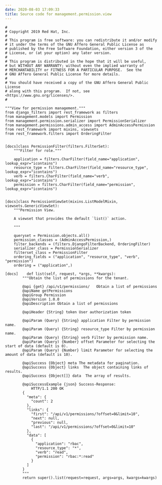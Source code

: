 ```yaml
---
date: 2020-08-03 17:09:33
title: Source code for management.permission.view
---
```


    #
    # Copyright 2019 Red Hat, Inc.
    #
    # This program is free software: you can redistribute it and/or modify
    # it under the terms of the GNU Affero General Public License as
    # published by the Free Software Foundation, either version 3 of the
    # License, or (at your option) any later version.
    #
    # This program is distributed in the hope that it will be useful,
    # but WITHOUT ANY WARRANTY; without even the implied warranty of
    # MERCHANTABILITY or FITNESS FOR A PARTICULAR PURPOSE.  See the
    # GNU Affero General Public License for more details.
    #
    # You should have received a copy of the GNU Affero General Public License
    # along with this program.  If not, see <https://www.gnu.org/licenses/>.
    #
    
    """View for permission management."""
    from django_filters import rest_framework as filters
    from management.models import Permission
    from management.permission.serializer import PermissionSerializer
    from management.permissions.admin_access import AdminAccessPermission
    from rest_framework import mixins, viewsets
    from rest_framework.filters import OrderingFilter
    
    
    [docs]class PermissionFilter(filters.FilterSet):
        """Filter for role."""
    
        application = filters.CharFilter(field_name="application", lookup_expr="icontains")
        resource_type = filters.CharFilter(field_name="resource_type", lookup_expr="icontains")
        verb = filters.CharFilter(field_name="verb", lookup_expr="icontains")
        permission = filters.CharFilter(field_name="permission", lookup_expr="icontains")
    
    
    [docs]class PermissionViewSet(mixins.ListModelMixin, viewsets.GenericViewSet):
        """Permission View.
    
        A viewset that provides the default `list()` action.
    
        """
    
        queryset = Permission.objects.all()
        permission_classes = (AdminAccessPermission,)
        filter_backends = (filters.DjangoFilterBackend, OrderingFilter)
        serializer_class = PermissionSerializer
        filterset_class = PermissionFilter
        ordering_fields = ("application", "resource_type", "verb", "permission")
        ordering = ("application",)
    
    [docs]    def list(self, request, *args, **kwargs):
            """Obtain the list of permissions for the tenant.
    
            @api {get} /api/v1/permissions/   Obtain a list of permissions
            @apiName getPermissions
            @apiGroup Permission
            @apiVersion 1.0.0
            @apiDescription Obtain a list of permissions
    
            @apiHeader {String} token User authorization token
    
            @apiParam (Query) {String} application Filter by permission name.
            @apiParam (Query) {String} resource_type Filter by permission name.
            @apiParam (Query) {String} verb Filter by permission name.
            @apiParam (Query) {Number} offset Parameter for selecting the start of data (default is 0).
            @apiParam (Query) {Number} limit Parameter for selecting the amount of data (default is 10).
    
            @apiSuccess {Object} meta The metadata for pagination.
            @apiSuccess {Object} links  The object containing links of results.
            @apiSuccess {Object[]} data  The array of results.
    
            @apiSuccessExample {json} Success-Response:
                HTTP/1.1 200 OK
            {
              "meta": {
                "count": 2
              },
              "links": {
                "first": "/api/v1/permissions/?offset=0&limit=10",
                "next": null,
                "previous": null,
                "last": "/api/v1/permissions/?offset=0&limit=10"
              },
              "data": [
                {
                  "application": "rbac",
                  "resource_type": "*",
                  "verb": "read",
                  "permission": "rbac:*:read"
                }
              ]
            }
            """
            return super().list(request=request, args=args, kwargs=kwargs)
